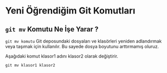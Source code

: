 # Yeni Öğrendiğim Git Komutları

## `git mv` Komutu Ne İşe Yarar ?

`git mv komutu` Git deposundaki dosyaları ve klasörleri yeniden adlandırmak veya taşımak için kullanılır. Bu sayede dosya boyutunu arttırmamış oluruz.

Aşağıdaki komut klasor1 adını klasor2 olarak değiştirir.

```
git mv klasor1 klasor2
```
